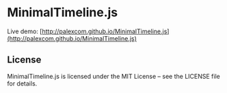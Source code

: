 MinimalTimeline.js
==================
Live demo: [http://palexcom.github.io/MinimalTimeline.js](http://palexcom.github.io/MinimalTimeline.js)

License
-------
MinimalTimeline.js is licensed under the MIT License – see the LICENSE file for details.
